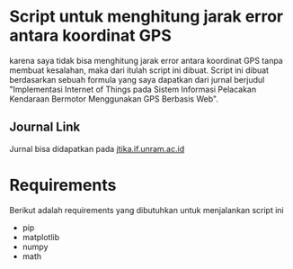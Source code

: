 # Script untuk menghitung jarak error antara koordinat GPS

karena saya tidak bisa menghitung jarak error antara koordinat GPS tanpa membuat kesalahan, maka dari itulah script ini dibuat. Script ini dibuat berdasarkan sebuah formula yang saya dapatkan dari jurnal berjudul "Implementasi Internet of Things pada Sistem Informasi Pelacakan Kendaraan Bermotor Menggunakan GPS Berbasis Web".

## Journal Link
Jurnal bisa didapatkan pada [jtika.if.unram.ac.id](https://bit.ly/3jALUFb)


# Requirements 
Berikut adalah requirements yang dibutuhkan untuk menjalankan script ini

- pip
- matplotlib
- numpy
- math
